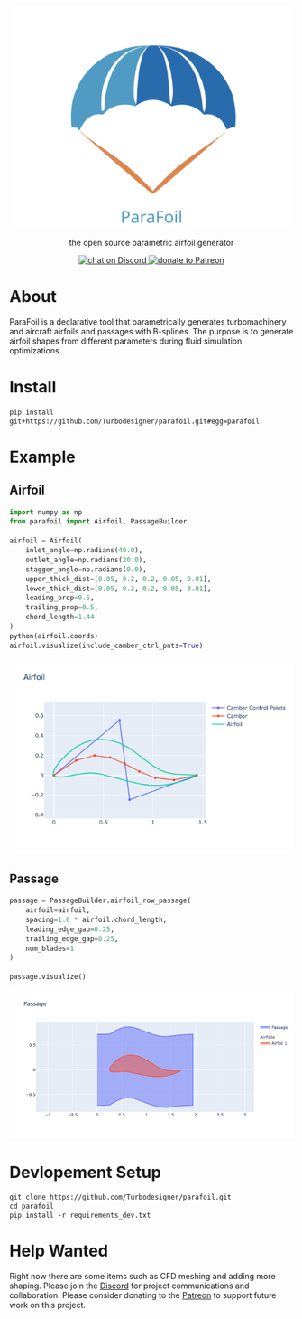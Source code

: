<p align="center">
    <img src="./assets/logo.svg" alt="drawing" width="500"/>
</p>

<p align="center">the open source parametric airfoil generator</p>

<p align="center">
    <a href="https://discord.gg/H7qRauGkQ6">
        <img src="https://img.shields.io/discord/913193916885524552?logo=discord"
            alt="chat on Discord">
    </a>
    <a href="https://www.patreon.com/turbodesigner">
        <img src="https://img.shields.io/badge/dynamic/json?color=%23e85b46&label=Patreon&query=data.attributes.patron_count&suffix=%20patrons&url=https%3A%2F%2Fwww.patreon.com%2Fapi%2Fcampaigns%2F9860430"
            alt="donate to Patreon">
    </a>
</p>



# About
ParaFoil is a declarative tool that parametrically generates turbomachinery and aircraft airfoils and passages with B-splines. The purpose is to generate airfoil shapes from different parameters during fluid simulation optimizations.


# Install
```
pip install git+https://github.com/Turbodesigner/parafoil.git#egg=parafoil
```

# Example

## Airfoil
```python
import numpy as np
from parafoil import Airfoil, PassageBuilder

airfoil = Airfoil(
    inlet_angle=np.radians(40.0),
    outlet_angle=np.radians(20.0),
    stagger_angle=np.radians(0.0),
    upper_thick_dist=[0.05, 0.2, 0.2, 0.05, 0.01],
    lower_thick_dist=[0.05, 0.2, 0.2, 0.05, 0.01],
    leading_prop=0.5,
    trailing_prop=0.5,
    chord_length=1.44
)
python(airfoil.coords)
airfoil.visualize(include_camber_ctrl_pnts=True)
```
![Airfoil](./assets/airfoil.png)

## Passage
```python
passage = PassageBuilder.airfoil_row_passage(
    airfoil=airfoil,
    spacing=1.0 * airfoil.chord_length,
    leading_edge_gap=0.25,
    trailing_edge_gap=0.25,
    num_blades=1
)

passage.visualize()
```

![Passage](./assets/passage.png)


# Devlopement Setup
```
git clone https://github.com/Turbodesigner/parafoil.git
cd parafoil
pip install -r requirements_dev.txt
```

# Help Wanted
Right now there are some items such as CFD meshing and adding more shaping. Please join the [Discord](https://discord.gg/H7qRauGkQ6) for project communications and collaboration. Please consider donating to the [Patreon](https://www.patreon.com/turbodesigner) to support future work on this project.

